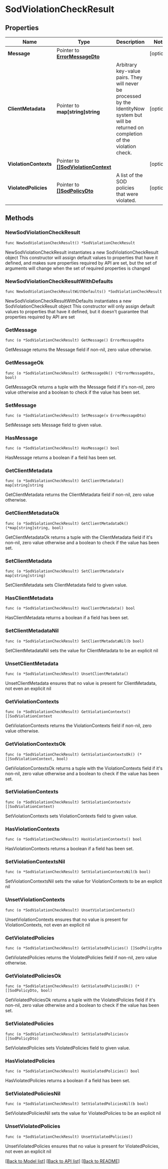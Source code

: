 # SodViolationCheckResult

## Properties

Name | Type | Description | Notes
------------ | ------------- | ------------- | -------------
**Message** | Pointer to [**ErrorMessageDto**](ErrorMessageDto.md) |  | [optional] 
**ClientMetadata** | Pointer to **map[string]string** | Arbitrary key-value pairs. They will never be processed by the IdentityNow system but will be returned on completion of the violation check. | [optional] 
**ViolationContexts** | Pointer to [**[]SodViolationContext**](SodViolationContext.md) |  | [optional] 
**ViolatedPolicies** | Pointer to [**[]SodPolicyDto**](SodPolicyDto.md) | A list of the SOD policies that were violated. | [optional] 

## Methods

### NewSodViolationCheckResult

`func NewSodViolationCheckResult() *SodViolationCheckResult`

NewSodViolationCheckResult instantiates a new SodViolationCheckResult object
This constructor will assign default values to properties that have it defined,
and makes sure properties required by API are set, but the set of arguments
will change when the set of required properties is changed

### NewSodViolationCheckResultWithDefaults

`func NewSodViolationCheckResultWithDefaults() *SodViolationCheckResult`

NewSodViolationCheckResultWithDefaults instantiates a new SodViolationCheckResult object
This constructor will only assign default values to properties that have it defined,
but it doesn't guarantee that properties required by API are set

### GetMessage

`func (o *SodViolationCheckResult) GetMessage() ErrorMessageDto`

GetMessage returns the Message field if non-nil, zero value otherwise.

### GetMessageOk

`func (o *SodViolationCheckResult) GetMessageOk() (*ErrorMessageDto, bool)`

GetMessageOk returns a tuple with the Message field if it's non-nil, zero value otherwise
and a boolean to check if the value has been set.

### SetMessage

`func (o *SodViolationCheckResult) SetMessage(v ErrorMessageDto)`

SetMessage sets Message field to given value.

### HasMessage

`func (o *SodViolationCheckResult) HasMessage() bool`

HasMessage returns a boolean if a field has been set.

### GetClientMetadata

`func (o *SodViolationCheckResult) GetClientMetadata() map[string]string`

GetClientMetadata returns the ClientMetadata field if non-nil, zero value otherwise.

### GetClientMetadataOk

`func (o *SodViolationCheckResult) GetClientMetadataOk() (*map[string]string, bool)`

GetClientMetadataOk returns a tuple with the ClientMetadata field if it's non-nil, zero value otherwise
and a boolean to check if the value has been set.

### SetClientMetadata

`func (o *SodViolationCheckResult) SetClientMetadata(v map[string]string)`

SetClientMetadata sets ClientMetadata field to given value.

### HasClientMetadata

`func (o *SodViolationCheckResult) HasClientMetadata() bool`

HasClientMetadata returns a boolean if a field has been set.

### SetClientMetadataNil

`func (o *SodViolationCheckResult) SetClientMetadataNil(b bool)`

 SetClientMetadataNil sets the value for ClientMetadata to be an explicit nil

### UnsetClientMetadata
`func (o *SodViolationCheckResult) UnsetClientMetadata()`

UnsetClientMetadata ensures that no value is present for ClientMetadata, not even an explicit nil
### GetViolationContexts

`func (o *SodViolationCheckResult) GetViolationContexts() []SodViolationContext`

GetViolationContexts returns the ViolationContexts field if non-nil, zero value otherwise.

### GetViolationContextsOk

`func (o *SodViolationCheckResult) GetViolationContextsOk() (*[]SodViolationContext, bool)`

GetViolationContextsOk returns a tuple with the ViolationContexts field if it's non-nil, zero value otherwise
and a boolean to check if the value has been set.

### SetViolationContexts

`func (o *SodViolationCheckResult) SetViolationContexts(v []SodViolationContext)`

SetViolationContexts sets ViolationContexts field to given value.

### HasViolationContexts

`func (o *SodViolationCheckResult) HasViolationContexts() bool`

HasViolationContexts returns a boolean if a field has been set.

### SetViolationContextsNil

`func (o *SodViolationCheckResult) SetViolationContextsNil(b bool)`

 SetViolationContextsNil sets the value for ViolationContexts to be an explicit nil

### UnsetViolationContexts
`func (o *SodViolationCheckResult) UnsetViolationContexts()`

UnsetViolationContexts ensures that no value is present for ViolationContexts, not even an explicit nil
### GetViolatedPolicies

`func (o *SodViolationCheckResult) GetViolatedPolicies() []SodPolicyDto`

GetViolatedPolicies returns the ViolatedPolicies field if non-nil, zero value otherwise.

### GetViolatedPoliciesOk

`func (o *SodViolationCheckResult) GetViolatedPoliciesOk() (*[]SodPolicyDto, bool)`

GetViolatedPoliciesOk returns a tuple with the ViolatedPolicies field if it's non-nil, zero value otherwise
and a boolean to check if the value has been set.

### SetViolatedPolicies

`func (o *SodViolationCheckResult) SetViolatedPolicies(v []SodPolicyDto)`

SetViolatedPolicies sets ViolatedPolicies field to given value.

### HasViolatedPolicies

`func (o *SodViolationCheckResult) HasViolatedPolicies() bool`

HasViolatedPolicies returns a boolean if a field has been set.

### SetViolatedPoliciesNil

`func (o *SodViolationCheckResult) SetViolatedPoliciesNil(b bool)`

 SetViolatedPoliciesNil sets the value for ViolatedPolicies to be an explicit nil

### UnsetViolatedPolicies
`func (o *SodViolationCheckResult) UnsetViolatedPolicies()`

UnsetViolatedPolicies ensures that no value is present for ViolatedPolicies, not even an explicit nil

[[Back to Model list]](../README.md#documentation-for-models) [[Back to API list]](../README.md#documentation-for-api-endpoints) [[Back to README]](../README.md)


